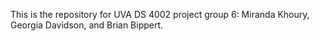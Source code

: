 This is the repository for UVA DS 4002 project group 6: Miranda Khoury, Georgia Davidson, and Brian Bippert.

